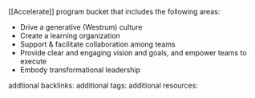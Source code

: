 [[Accelerate]] program bucket that includes the following areas:
-   Drive a generative (Westrum) culture
-   Create a learning organization
-   Support & facilitate collaboration among teams
-   Provide clear and engaging vision and goals, and empower teams to execute
-   Embody transformational leadership

addtional backlinks:
additional tags:
additional resources: